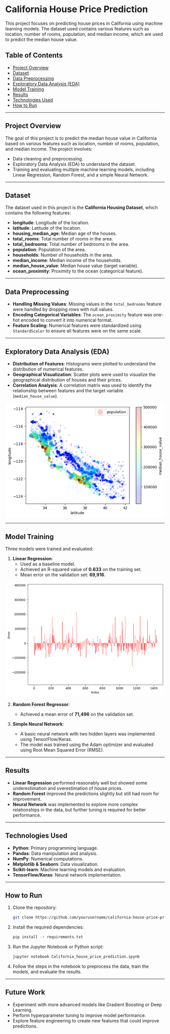 # California House Price Prediction

This project focuses on predicting house prices in California using machine learning models. The dataset used contains various features such as location, number of rooms, population, and median income, which are used to predict the median house value.

## Table of Contents
- [Project Overview](#project-overview)
- [Dataset](#dataset)
- [Data Preprocessing](#data-preprocessing)
- [Exploratory Data Analysis (EDA)](#exploratory-data-analysis-eda)
- [Model Training](#model-training)
- [Results](#results)
- [Technologies Used](#technologies-used)
- [How to Run](#how-to-run)

---

## Project Overview
The goal of this project is to predict the median house value in California based on various features such as location, number of rooms, population, and median income. The project involves:
- Data cleaning and preprocessing.
- Exploratory Data Analysis (EDA) to understand the dataset.
- Training and evaluating multiple machine learning models, including Linear Regression, Random Forest, and a simple Neural Network.

---

## Dataset
The dataset used in this project is the **California Housing Dataset**, which contains the following features:
- **longitude**: Longitude of the location.
- **latitude**: Latitude of the location.
- **housing_median_age**: Median age of the houses.
- **total_rooms**: Total number of rooms in the area.
- **total_bedrooms**: Total number of bedrooms in the area.
- **population**: Population of the area.
- **households**: Number of households in the area.
- **median_income**: Median income of the households.
- **median_house_value**: Median house value (target variable).
- **ocean_proximity**: Proximity to the ocean (categorical feature).

---

## Data Preprocessing
- **Handling Missing Values**: Missing values in the `total_bedrooms` feature were handled by dropping rows with null values.
- **Encoding Categorical Variables**: The `ocean_proximity` feature was one-hot encoded to convert it into numerical format.
- **Feature Scaling**: Numerical features were standardized using `StandardScaler` to ensure all features were on the same scale.

---

## Exploratory Data Analysis (EDA)
- **Distribution of Features**: Histograms were plotted to understand the distribution of numerical features.
- **Geographical Visualization**: Scatter plots were used to visualize the geographical distribution of houses and their prices.
- **Correlation Analysis**: A correlation matrix was used to identify the relationship between features and the target variable (`median_house_value`).

![Plotting a scatter plot the location with the population and median house price](house_pricing_scatter_plot.png)

---

## Model Training
Three models were trained and evaluated:
1. **Linear Regression**:
   - Used as a baseline model.
   - Achieved an R-squared value of **0.633** on the training set.
   - Mean error on the validation set: **69,916**.

![Bar plot](error_graph.png)

2. **Random Forest Regressor**:
   - Achieved a mean error of **71,496** on the validation set.

3. **Simple Neural Network**:
   - A basic neural network with two hidden layers was implemented using TensorFlow/Keras.
   - The model was trained using the Adam optimizer and evaluated using Root Mean Squared Error (RMSE).

---

## Results
- **Linear Regression** performed reasonably well but showed some underestimation and overestimation of house prices.
- **Random Forest** improved the predictions slightly but still had room for improvement.
- **Neural Network** was implemented to explore more complex relationships in the data, but further tuning is required for better performance.

---

## Technologies Used
- **Python**: Primary programming language.
- **Pandas**: Data manipulation and analysis.
- **NumPy**: Numerical computations.
- **Matplotlib & Seaborn**: Data visualization.
- **Scikit-learn**: Machine learning models and evaluation.
- **TensorFlow/Keras**: Neural network implementation.

---

## How to Run
1. Clone the repository:
   ```bash
   git clone https://github.com/yourusername/california-house-price-prediction.git
   ```
2. Install the required dependencies:
   ```bash
   pip install -r requirements.txt
   ```
3. Run the Jupyter Notebook or Python script:
   ```bash
   jupyter notebook California_house_price_prediction.ipynb
   ```
4. Follow the steps in the notebook to preprocess the data, train the models, and evaluate the results.

---

## Future Work
- Experiment with more advanced models like Gradient Boosting or Deep Learning.
- Perform hyperparameter tuning to improve model performance.
- Explore feature engineering to create new features that could improve predictions.
